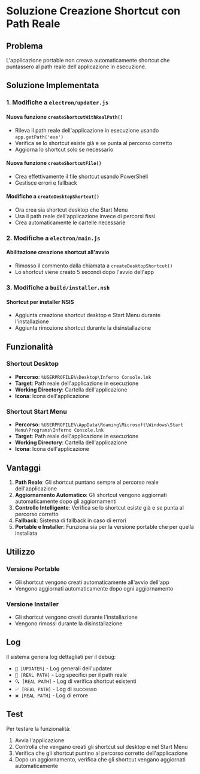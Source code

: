 # Soluzione Creazione Shortcut con Path Reale

## Problema
L'applicazione portable non creava automaticamente shortcut che puntassero al path reale dell'applicazione in esecuzione.

## Soluzione Implementata

### 1. Modifiche a `electron/updater.js`

#### Nuova funzione `createShortcutWithRealPath()`
- Rileva il path reale dell'applicazione in esecuzione usando `app.getPath('exe')`
- Verifica se lo shortcut esiste già e se punta al percorso corretto
- Aggiorna lo shortcut solo se necessario

#### Nuova funzione `createShortcutFile()`
- Crea effettivamente il file shortcut usando PowerShell
- Gestisce errori e fallback

#### Modifiche a `createDesktopShortcut()`
- Ora crea sia shortcut desktop che Start Menu
- Usa il path reale dell'applicazione invece di percorsi fissi
- Crea automaticamente le cartelle necessarie

### 2. Modifiche a `electron/main.js`

#### Abilitazione creazione shortcut all'avvio
- Rimosso il commento dalla chiamata a `createDesktopShortcut()`
- Lo shortcut viene creato 5 secondi dopo l'avvio dell'app

### 3. Modifiche a `build/installer.nsh`

#### Shortcut per installer NSIS
- Aggiunta creazione shortcut desktop e Start Menu durante l'installazione
- Aggiunta rimozione shortcut durante la disinstallazione

## Funzionalità

### Shortcut Desktop
- **Percorso**: `%USERPROFILE%\Desktop\Inferno Console.lnk`
- **Target**: Path reale dell'applicazione in esecuzione
- **Working Directory**: Cartella dell'applicazione
- **Icona**: Icona dell'applicazione

### Shortcut Start Menu
- **Percorso**: `%USERPROFILE%\AppData\Roaming\Microsoft\Windows\Start Menu\Programs\Inferno Console.lnk`
- **Target**: Path reale dell'applicazione in esecuzione
- **Working Directory**: Cartella dell'applicazione
- **Icona**: Icona dell'applicazione

## Vantaggi

1. **Path Reale**: Gli shortcut puntano sempre al percorso reale dell'applicazione
2. **Aggiornamento Automatico**: Gli shortcut vengono aggiornati automaticamente dopo gli aggiornamenti
3. **Controllo Intelligente**: Verifica se lo shortcut esiste già e se punta al percorso corretto
4. **Fallback**: Sistema di fallback in caso di errori
5. **Portable e Installer**: Funziona sia per la versione portable che per quella installata

## Utilizzo

### Versione Portable
- Gli shortcut vengono creati automaticamente all'avvio dell'app
- Vengono aggiornati automaticamente dopo ogni aggiornamento

### Versione Installer
- Gli shortcut vengono creati durante l'installazione
- Vengono rimossi durante la disinstallazione

## Log

Il sistema genera log dettagliati per il debug:
- `🔧 [UPDATER]` - Log generali dell'updater
- `🔧 [REAL PATH]` - Log specifici per il path reale
- `🔍 [REAL PATH]` - Log di verifica shortcut esistenti
- `✅ [REAL PATH]` - Log di successo
- `❌ [REAL PATH]` - Log di errore

## Test

Per testare la funzionalità:
1. Avvia l'applicazione
2. Controlla che vengano creati gli shortcut sul desktop e nel Start Menu
3. Verifica che gli shortcut puntino al percorso corretto dell'applicazione
4. Dopo un aggiornamento, verifica che gli shortcut vengano aggiornati automaticamente












